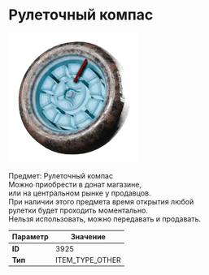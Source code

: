 # Рулеточный компас

![Item Image](../img/3925.webp?raw=true)

Предмет: Рулеточный компас<br>Можно приобрести в донат магазине,<br>или на центральном рынке у продавцов.<br>При наличии этого предмета время открытия любой<br>рулетки будет проходить моментально.<br>Нельзя использовать, можно передавать и продавать.


| Параметр | Значение |
|----------|----------|
| **ID** | 3925 |
| **Тип** | ITEM_TYPE_OTHER |

